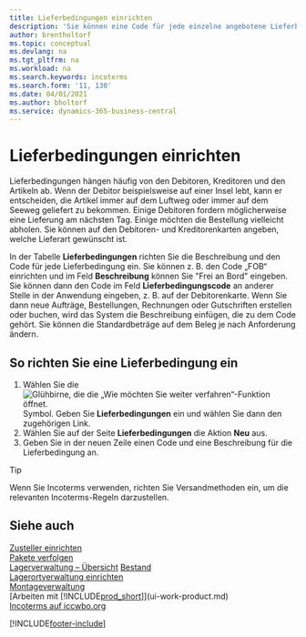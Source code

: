 ```yaml
---
title: Lieferbedingungen einrichten
description: 'Sie können eine Code für jede einzelne angebotene Lieferbedingungen einrichten, wie auch die Informationen dazu angeben und die Informationen dazu eingeben.e können Sie einen Code für jeden Zusteller anlegen und Informationen dazu eingeben.'
author: brentholtorf
ms.topic: conceptual
ms.devlang: na
ms.tgt_pltfrm: na
ms.workload: na
ms.search.keywords: incoterms
ms.search.form: '11, 130'
ms.date: 04/01/2021
ms.author: bholtorf
ms.service: dynamics-365-business-central
---
```

# <a name="set-up-shipment-methods"></a>Lieferbedingungen einrichten

Lieferbedingungen hängen häufig von den Debitoren, Kreditoren und den Artikeln ab. Wenn der Debitor beispielsweise auf einer Insel lebt, kann er entscheiden, die Artikel immer auf dem Luftweg oder immer auf dem Seeweg geliefert zu bekommen. Einige Debitoren fordern möglicherweise eine Lieferung am nächsten Tag. Einige möchten die Bestellung vielleicht abholen. Sie können auf den Debitoren- und Kreditorenkarten angeben, welche Lieferart gewünscht ist.

In der Tabelle **Lieferbedingungen** richten Sie die Beschreibung und den Code für jede Lieferbedingung ein. Sie können z. B. den Code „FOB“ einrichten und im Feld **Beschreibung** können Sie "Frei an Bord" eingeben. Sie können dann den Code im Feld **Lieferbedingungscode** an anderer Stelle in der Anwendung eingeben, z. B. auf der Debitorenkarte. Wenn Sie dann neue Aufträge, Bestellungen, Rechnungen oder Gutschriften erstellen oder buchen, wird das System die Beschreibung einfügen, die zu dem Code gehört. Sie können die Standardbeträge auf dem Beleg je nach Anforderung ändern.

## <a name="to-set-up-a-shipment-method"></a>So richten Sie eine Lieferbedingung ein

1. Wählen Sie die ![Glühbirne, die die „Wie möchten Sie weiter verfahren“-Funktion öffnet.](media/ui-search/search_small.png "Wie möchten Sie weiter verfahren?") Symbol. Geben Sie **Lieferbedingungen** ein und wählen Sie dann den zugehörigen Link.
2. Wählen Sie auf der Seite **Lieferbedingungen** die Aktion **Neu** aus.
3. Geben Sie in der neuen Zeile einen Code und eine Beschreibung für die Lieferbedingung an.

> [!TIP]
> Wenn Sie Incoterms verwenden, richten Sie Versandmethoden ein, um die relevanten Incoterms-Regeln darzustellen.  

## <a name="see-also"></a>Siehe auch

[Zusteller einrichten](sales-how-to-set-up-shipping-agents.md)  
[Pakete verfolgen](sales-how-track-packages.md)  
[Lagerverwaltung – Übersicht](design-details-warehouse-management.md)
[Bestand](inventory-manage-inventory.md)  
[Lagerortverwaltung einrichten](warehouse-setup-warehouse.md)  
[Montageverwaltung](assembly-assemble-items.md)  
[Arbeiten mit [!INCLUDE[prod_short](includes/prod_short.md)]](ui-work-product.md)  
[Incoterms auf iccwbo.org](https://iccwbo.org/resources-for-business/incoterms-rules)  

[!INCLUDE[footer-include](includes/footer-banner.md)]
